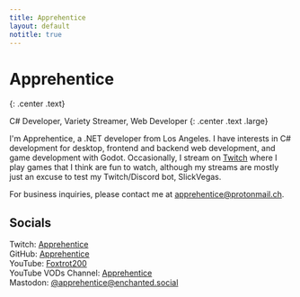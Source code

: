 ```yaml
---
title: Apprehentice
layout: default
notitle: true
---
```


# Apprehentice #
{: .center .text}

C# Developer, Variety Streamer, Web Developer
{: .center .text .large}

I'm Apprehentice, a .NET developer from Los Angeles. I have interests in C# development for desktop, frontend and backend web development, and game development with Godot. Occasionally, I stream on [Twitch](https://twitch.tv/apprehentice) where I play games that I think are fun to watch, although my streams are mostly just an excuse to test my Twitch/Discord bot, SlickVegas.

For business inquiries, please contact me at [apprehentice@protonmail.ch](apprehentice@protonmail.ch).

## Socials ##

Twitch: [Apprehentice](https://twitch.tv/apprehentice)<br />
GitHub: [Apprehentice](https://github.com/apprehentice)<br />
YouTube: [Foxtrot200](https://www.youtube.com/channel/UCveg-9jS-91AivR4oSRWEmg/)<br />
YouTube VODs Channel: [Apprehentice](https://www.youtube.com/channel/UCxQbfRS9tm1BgcIN9Nw41kA/)<br />
Mastodon: [@apprehentice@enchanted.social](https://enchanted.social/@apprehentice)